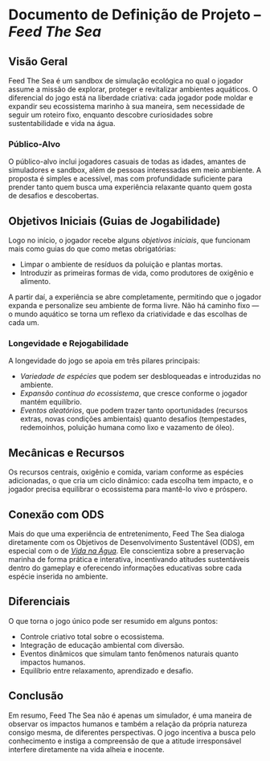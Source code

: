 # Documento de Definição de Projeto – *Feed The Sea*

## Visão Geral

Feed The Sea é um sandbox de simulação ecológica no qual o jogador assume a missão de explorar, proteger e revitalizar ambientes aquáticos. O diferencial do jogo está na liberdade criativa: cada jogador pode moldar e expandir seu ecossistema marinho à sua maneira, sem necessidade de seguir um roteiro fixo, enquanto descobre curiosidades sobre sustentabilidade e vida na água.

### Público-Alvo  

O público-alvo inclui jogadores casuais de todas as idades, amantes de simuladores e sandbox, além de pessoas interessadas em meio ambiente. A proposta é simples e acessível, mas com profundidade suficiente para prender tanto quem busca uma experiência relaxante quanto quem gosta de desafios e descobertas.

## Objetivos Iniciais (Guias de Jogabilidade)  

Logo no início, o jogador recebe alguns *objetivos iniciais*, que funcionam mais como guias do que como metas obrigatórias:

* Limpar o ambiente de resíduos da poluição e plantas mortas.
* Introduzir as primeiras formas de vida, como produtores de oxigênio e alimento.

A partir daí, a experiência se abre completamente, permitindo que o jogador expanda e personalize seu ambiente de forma livre. Não há caminho fixo — o mundo aquático se torna um reflexo da criatividade e das escolhas de cada um.

### Longevidade e Rejogabilidade  

A longevidade do jogo se apoia em três pilares principais:

* *Variedade de espécies* que podem ser desbloqueadas e introduzidas no ambiente.
* *Expansão contínua do ecossistema*, que cresce conforme o jogador mantém equilíbrio.
* *Eventos aleatórios*, que podem trazer tanto oportunidades (recursos extras, novas condições ambientais) quanto desafios (tempestades, redemoinhos, poluição humana como lixo e vazamento de óleo).

## Mecânicas e Recursos  

Os recursos centrais, oxigênio e comida, variam conforme as espécies adicionadas, o que cria um ciclo dinâmico: cada escolha tem impacto, e o jogador precisa equilibrar o ecossistema para mantê-lo vivo e próspero.

## Conexão com ODS  

Mais do que uma experiência de entretenimento, Feed The Sea dialoga diretamente com os Objetivos de Desenvolvimento Sustentável (ODS), em especial com o de [*Vida na Água*](https://brasil.un.org/pt-br/sdgs/14). Ele conscientiza sobre a preservação marinha de forma prática e interativa, incentivando atitudes sustentáveis dentro do gameplay e oferecendo informações educativas sobre cada espécie inserida no ambiente.

## Diferenciais  

O que torna o jogo único pode ser resumido em alguns pontos:

* Controle criativo total sobre o ecossistema.
* Integração de educação ambiental com diversão.
* Eventos dinâmicos que simulam tanto fenômenos naturais quanto impactos humanos.
* Equilíbrio entre relaxamento, aprendizado e desafio.

## Conclusão  

Em resumo, Feed The Sea não é apenas um simulador, é uma maneira de observar os impactos humanos e também a relação da própria natureza consigo mesma, de diferentes perspectivas. O jogo incentiva a busca pelo conhecimento e instiga a compreensão de que a atitude irresponsável interfere diretamente na vida alheia e inocente.
